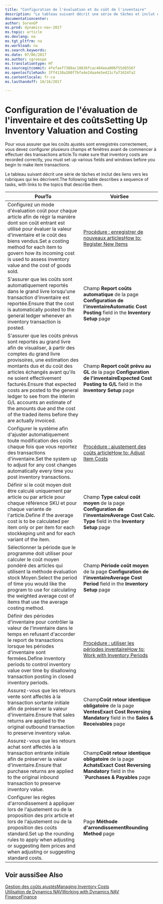 ```yaml
---
title: "Configuration de l'évaluation et du coût de l'inventaire"
description: "Le tableau suivant décrit une série de tâches et inclut des liens vers les rubriques qui les décrivent."
documentationcenter: 
author: SorenGP
ms.prod: dynamics-nav-2017
ms.topic: article
ms.devlang: na
ms.tgt_pltfrm: na
ms.workload: na
ms.search.keywords: 
ms.date: 07/06/2017
ms.author: sgroespe
ms.translationtype: HT
ms.sourcegitcommit: 4fefaef7380ac10836fcac404eea006f55d8556f
ms.openlocfilehash: 3ff4138a200f7bfa4e24aa4e5e421cfa73d24fa2
ms.contentlocale: fr-ca
ms.lasthandoff: 10/16/2017

---
```

# <a name="setting-up-inventory-valuation-and-costing"></a><span data-ttu-id="68b4c-103">Configuration de l'évaluation de l'inventaire et des coûts</span><span class="sxs-lookup"><span data-stu-id="68b4c-103">Setting Up Inventory Valuation and Costing</span></span>
<span data-ttu-id="68b4c-104">Pour vous assurer que les coûts ajustés sont enregistrés correctement, vous devez configurer plusieurs champs et fenêtres avant de commencer à effectuer des transactions article.</span><span class="sxs-lookup"><span data-stu-id="68b4c-104">To make sure that inventory costs are recorded correctly, you must set up various fields and windows before you begin to make item transactions.</span></span>

<span data-ttu-id="68b4c-105">Le tableau suivant décrit une série de tâches et inclut des liens vers les rubriques qui les décrivent.</span><span class="sxs-lookup"><span data-stu-id="68b4c-105">The following table describes a sequence of tasks, with links to the topics that describe them.</span></span>

|<span data-ttu-id="68b4c-106">**Pour**</span><span class="sxs-lookup"><span data-stu-id="68b4c-106">**To**</span></span>|<span data-ttu-id="68b4c-107">**Voir**</span><span class="sxs-lookup"><span data-stu-id="68b4c-107">**See**</span></span>|  
|------------|-------------|  
|<span data-ttu-id="68b4c-108">Configurez un mode d'évaluation coût pour chaque article afin de régir la manière dont son coût entrant est utilisé pour évaluer la valeur d'inventaire et le coût des biens vendus.</span><span class="sxs-lookup"><span data-stu-id="68b4c-108">Set a costing method for each item to govern how its incoming cost is used to assess inventory value and the cost of goods sold.</span></span>|[<span data-ttu-id="68b4c-109">Procédure : enregistrer de nouveaux articles</span><span class="sxs-lookup"><span data-stu-id="68b4c-109">How to: Register New Items</span></span>](inventory-how-register-new-items.md)|  
|<span data-ttu-id="68b4c-110">S'assurer que les coûts sont automatiquement reportés dans le grand livre lorsqu'une transaction d'inventaire est reportée.</span><span class="sxs-lookup"><span data-stu-id="68b4c-110">Ensure that the cost is automatically posted to the general ledger whenever an inventory transaction is posted.</span></span>|<span data-ttu-id="68b4c-111">Champ **Report coûts automatique** de la page **Configuration de l'inventaire**</span><span class="sxs-lookup"><span data-stu-id="68b4c-111">**Automatic Cost Posting** field in the **Inventory Setup** page</span></span>|  
|<span data-ttu-id="68b4c-112">S'assurer que les coûts prévus sont reportés au grand livre afin de visualiser, à partir des comptes du grand livre provisoires, une estimation des montants dus et du coût des articles échangés avant qu'ils ne soient effectivement facturés.</span><span class="sxs-lookup"><span data-stu-id="68b4c-112">Ensure that expected costs are posted to the general ledger to see from the interim G/L accounts an estimate of the amounts due and the cost of the traded items before they are actually invoiced.</span></span>|<span data-ttu-id="68b4c-113">Champ **Report coût prévu au GL** de la page **Configuration de l'inventaire**</span><span class="sxs-lookup"><span data-stu-id="68b4c-113">**Expected Cost Posting to G/L** field in the **Inventory Setup** page</span></span>|  
|<span data-ttu-id="68b4c-114">Configurer le système afin d'ajuster automatiquement toute modification des coûts chaque fois que vous reportez des transactions d'inventaire.</span><span class="sxs-lookup"><span data-stu-id="68b4c-114">Set the system up to adjust for any cost changes automatically every time you post inventory transactions.</span></span>|[<span data-ttu-id="68b4c-115">Procédure : ajustement des coûts article</span><span class="sxs-lookup"><span data-stu-id="68b4c-115">How to: Adjust Item Costs</span></span>](inventory-how-adjust-item-costs.md)|  
|<span data-ttu-id="68b4c-116">Définir si le coût moyen doit être calculé uniquement par article ou par article pour chaque référence SKU et pour chaque variante de l'article.</span><span class="sxs-lookup"><span data-stu-id="68b4c-116">Define if the average cost is to be calculated per item only or per item for each stockkeping unit and for each variant of the item.</span></span>|<span data-ttu-id="68b4c-117">Champ **Type calcul coût moyen** de la page **Configuration de l'inventaire**</span><span class="sxs-lookup"><span data-stu-id="68b4c-117">**Average Cost Calc. Type** field in the **Inventory Setup** page</span></span>|  
|<span data-ttu-id="68b4c-118">Sélectionner la période que le programme doit utiliser pour calculer le coût moyen pondéré des articles qui utilisent la méthode évaluation stock Moyen.</span><span class="sxs-lookup"><span data-stu-id="68b4c-118">Select the period of time you would like the program to use for calculating the weighted average cost of items that use the average costing method.</span></span>|<span data-ttu-id="68b4c-119">Champ **Période coût moyen** de la page **Configuration de l'inventaire**</span><span class="sxs-lookup"><span data-stu-id="68b4c-119">**Average Cost Period** field in the **Inventory Setup** page</span></span>|  
|<span data-ttu-id="68b4c-120">Définir des périodes d'inventaire pour contrôler la valeur de l'inventaire dans le temps en refusant d'accorder le report de transactions lorsque les périodes d'inventaire sont fermées.</span><span class="sxs-lookup"><span data-stu-id="68b4c-120">Define inventory periods to control inventory value over time by disallowing transaction posting in closed inventory periods.</span></span>|[<span data-ttu-id="68b4c-121">Procédure : utiliser les périodes inventaire</span><span class="sxs-lookup"><span data-stu-id="68b4c-121">How to: Work with Inventory Periods</span></span>](finance-how-to-work-with-inventory-periods.md)|  
|<span data-ttu-id="68b4c-122">Assurez-vous que les retours vente sont affectés à la transaction sortante initiale afin de préserver la valeur d'inventaire.</span><span class="sxs-lookup"><span data-stu-id="68b4c-122">Ensure that sales returns are applied to the original outbound transaction to preserve inventory value.</span></span>|<span data-ttu-id="68b4c-123">Champ**Coût retour identique obligatoire** de la page **Ventes**</span><span class="sxs-lookup"><span data-stu-id="68b4c-123">**Exact Cost Reversing Mandatory** field in the **Sales & Receivables** page</span></span>|  
|<span data-ttu-id="68b4c-124">Assurez-vous que les retours achat sont affectés à la transaction entrante initiale afin de préserver la valeur d'inventaire.</span><span class="sxs-lookup"><span data-stu-id="68b4c-124">Ensure that purchase returns are applied to the original inbound transaction to preserve inventory value.</span></span>|<span data-ttu-id="68b4c-125">Champ**Coût retour identique obligatoire** de la page **Achats**</span><span class="sxs-lookup"><span data-stu-id="68b4c-125">**Exact Cost Reversing Mandatory** field in the **´Purchases & Payables** page</span></span>|
|<span data-ttu-id="68b4c-126">Configurer les règles d'arrondissement à appliquer lors de l'ajustement ou de la proposition des prix article et lors de l'ajustement ou de la proposition des coûts standard.</span><span class="sxs-lookup"><span data-stu-id="68b4c-126">Set up the rounding rules to apply when adjusting or suggesting item prices and when adjusting or suggesting standard costs.</span></span>|<span data-ttu-id="68b4c-127">Page **Méthode d'arrondissement**</span><span class="sxs-lookup"><span data-stu-id="68b4c-127">**Rounding Method** page</span></span>|  

## <a name="see-also"></a><span data-ttu-id="68b4c-128">Voir aussi</span><span class="sxs-lookup"><span data-stu-id="68b4c-128">See Also</span></span>  
[<span data-ttu-id="68b4c-129">Gestion des coûts ajustés</span><span class="sxs-lookup"><span data-stu-id="68b4c-129">Managing Inventory Costs</span></span>](finance-manage-inventory-costs.md)  
[<span data-ttu-id="68b4c-130">Utilisation de Dynamics NAV</span><span class="sxs-lookup"><span data-stu-id="68b4c-130">Working with Dynamics NAV</span></span>](ui-work-product.md)  
[<span data-ttu-id="68b4c-131">Finance</span><span class="sxs-lookup"><span data-stu-id="68b4c-131">Finance</span></span>](finance.md)  

